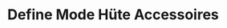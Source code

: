 ---
title: "Define Mode Hüte Accessoires"
url: /alsfeld/define-mode-huete-accessoires/
shop: Kleidung
---
